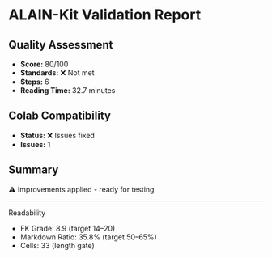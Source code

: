# ALAIN-Kit Validation Report

## Quality Assessment
- **Score:** 80/100
- **Standards:** ❌ Not met
- **Steps:** 6
- **Reading Time:** 32.7 minutes

## Colab Compatibility
- **Status:** ❌ Issues fixed
- **Issues:** 1

## Summary
⚠️ Improvements applied - ready for testing

---
Readability
- FK Grade: 8.9 (target 14–20)
- Markdown Ratio: 35.8% (target 50–65%)
- Cells: 33 (length gate)
